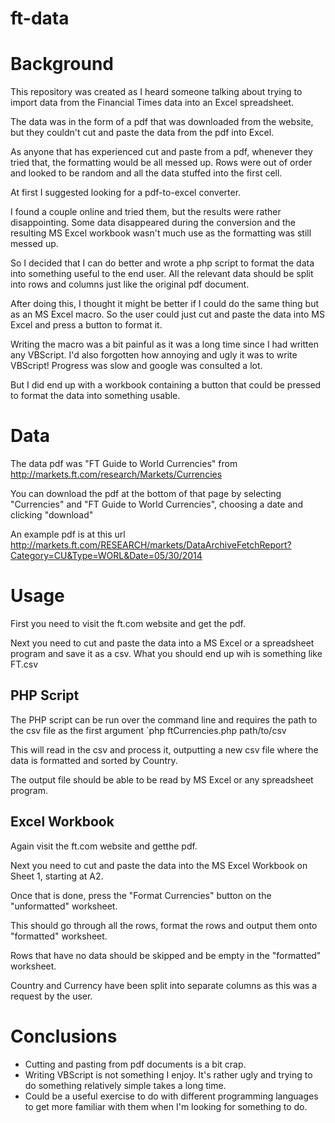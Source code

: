 ft-data
=======

# Background #
This repository was created as I heard someone talking about trying to import data from the Financial Times data into an Excel spreadsheet.

The data was in the form of a pdf that was downloaded from the website, but they couldn't cut and paste the data from the pdf into Excel.

As anyone that has experienced cut and paste from a pdf, whenever they tried that, the formatting would be all messed up. Rows were out of order and looked to be random and all the data stuffed into the first cell.

At first I suggested looking for a pdf-to-excel converter.

I found a couple online and tried them, but the results were rather disappointing. Some data disappeared during the conversion and the resulting MS Excel workbook wasn't much use as the formatting was still messed up.

So I decided that I can do better and wrote a php script to format the data into something useful to the end user. All the relevant data should be split into rows and columns just like the original pdf document.

After doing this, I thought it might be better if I could do the same thing but as an MS Excel macro. So the user could just cut and paste the data into MS Excel and press a button to format it.

Writing the macro was a bit painful as it was a long time since I had written any VBScript. I'd also forgotten how annoying and ugly it was to write VBScript! Progress was slow and google was consulted a lot.

But I did end up with a workbook containing a button that could be pressed to format the data into something usable.

# Data #

The data pdf was "FT Guide to World Currencies" from http://markets.ft.com/research/Markets/Currencies

You can download the pdf at the bottom of that page by selecting "Currencies" and "FT Guide to World Currencies", choosing a date and clicking "download"

An example pdf is at this url http://markets.ft.com/RESEARCH/markets/DataArchiveFetchReport?Category=CU&Type=WORL&Date=05/30/2014


# Usage #
First you need to visit the ft.com website and get the pdf.

Next you need to cut and paste the data into a MS Excel or a spreadsheet program and save it as a csv. What you should end up wih is something like FT.csv

## PHP Script ##
The PHP script can be run over the command line and requires the path to the csv file as the first argument
`php ftCurrencies.php path/to/csv

This will read in the csv and process it, outputting a new csv file where the data is formatted and sorted by Country.

The output file should be able to be read by MS Excel or any spreadsheet program.

## Excel Workbook ##
Again visit the ft.com website and getthe pdf.

Next you need to cut and paste the data into the MS Excel Workbook on Sheet 1, starting at A2.

Once that is done, press the "Format Currencies" button on the "unformatted" worksheet.

This should go through all the rows, format the rows and output them onto "formatted" worksheet.

Rows that have no data should be skipped and be empty in the "formatted" worksheet.

Country and Currency have been split into separate columns as this was a request by the user.


# Conclusions #

* Cutting and pasting from pdf documents is a bit crap.
* Writing VBScript is not something I enjoy. It's rather ugly and trying to do something relatively simple takes a long time.
* Could be a useful exercise to do with different programming languages to get more familiar with them when I'm looking for something to do.

